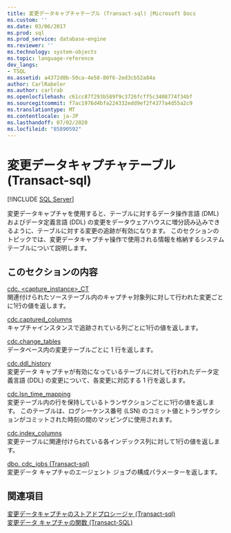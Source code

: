 ```yaml
---
title: 変更データキャプチャテーブル (Transact-sql) |Microsoft Docs
ms.custom: ''
ms.date: 03/06/2017
ms.prod: sql
ms.prod_service: database-engine
ms.reviewer: ''
ms.technology: system-objects
ms.topic: language-reference
dev_langs:
- TSQL
ms.assetid: a4372d0b-50ca-4e58-80f6-2ed3cb52a84a
author: CarlRabeler
ms.author: carlrab
ms.openlocfilehash: c61cc87f293b589f9c3726fcff5c3408774f34bf
ms.sourcegitcommit: f7ac1976d4bfa224332edd9ef2f4377a4d55a2c9
ms.translationtype: MT
ms.contentlocale: ja-JP
ms.lasthandoff: 07/02/2020
ms.locfileid: "85890592"
---
```

# <a name="change-data-capture-tables-transact-sql"></a>変更データキャプチャテーブル (Transact-sql)
[!INCLUDE [SQL Server](../../includes/applies-to-version/sqlserver.md)]

  変更データキャプチャを使用すると、テーブルに対するデータ操作言語 (DML) およびデータ定義言語 (DDL) の変更をデータウェアハウスに増分読み込みできるように、テーブルに対する変更の追跡が有効になります。 このセクションのトピックでは、変更データキャプチャ操作で使用される情報を格納するシステムテーブルについて説明します。  
  
## <a name="in-this-section"></a>このセクションの内容  
 [cdc. <capture_instance>_CT](../../relational-databases/system-tables/cdc-capture-instance-ct-transact-sql.md)  
 関連付けられたソーステーブル内のキャプチャ対象列に対して行われた変更ごとに1行の値を返します。  
  
 [cdc.captured_columns](../../relational-databases/system-tables/cdc-captured-columns-transact-sql.md)  
 キャプチャインスタンスで追跡されている列ごとに1行の値を返します。  
  
 [cdc.change_tables](../../relational-databases/system-tables/cdc-change-tables-transact-sql.md)  
 データベース内の変更テーブルごとに 1 行を返します。  
  
 [cdc.ddl_history](../../relational-databases/system-tables/cdc-ddl-history-transact-sql.md)  
 変更データ キャプチャが有効になっているテーブルに対して行われたデータ定義言語 (DDL) の変更について、各変更に対応する 1 行を返します。  
  
 [cdc.lsn_time_mapping](../../relational-databases/system-tables/cdc-lsn-time-mapping-transact-sql.md)  
 変更テーブル内の行を保持しているトランザクションごとに1行の値を返します。 このテーブルは、ログシーケンス番号 (LSN) のコミット値とトランザクションがコミットされた時刻の間のマッピングに使用されます。  
  
 [cdc.index_columns](../../relational-databases/system-tables/cdc-index-columns-transact-sql.md)  
 変更テーブルに関連付けられている各インデックス列に対して1行の値を返します。  
  
 [dbo. cdc_jobs &#40;Transact-sql&#41;](../../relational-databases/system-tables/dbo-cdc-jobs-transact-sql.md)  
 変更データ キャプチャのエージェント ジョブの構成パラメーターを返します。  
  
## <a name="see-also"></a>関連項目  
 [変更データキャプチャのストアドプロシージャ &#40;Transact-sql&#41;](../../relational-databases/system-stored-procedures/change-data-capture-stored-procedures-transact-sql.md)   
 [変更データ キャプチャの関数 &#40;Transact-SQL&#41;](../../relational-databases/system-functions/change-data-capture-functions-transact-sql.md)  
  
  
